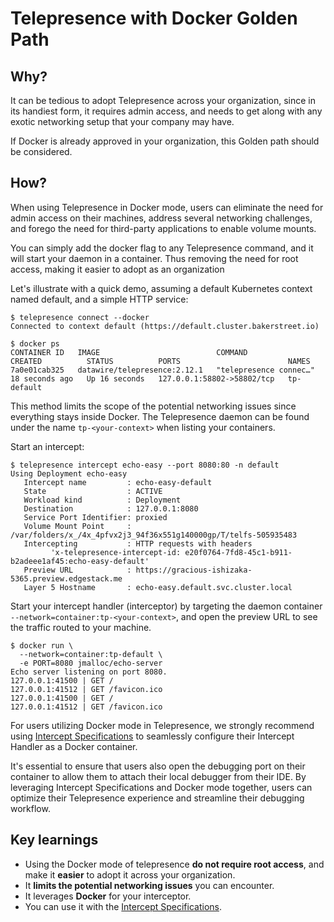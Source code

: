 # Telepresence with Docker Golden Path

## Why?

It can be tedious to adopt Telepresence across your organization, since in its handiest form, it requires admin access, and needs to get along with any exotic
networking setup that your company may have.

If Docker is already approved in your organization, this Golden path should be considered.

## How?

When using Telepresence in Docker mode, users can eliminate the need for admin access on their machines, address several networking challenges, and forego the need for third-party applications to enable volume mounts.

You can simply add the docker flag to any Telepresence command, and it will start your daemon in a container. 
Thus removing the need for root access, making it easier to adopt as an organization

Let's illustrate with a quick demo, assuming a default Kubernetes context named default, and a simple HTTP service:

```cli
$ telepresence connect --docker
Connected to context default (https://default.cluster.bakerstreet.io)

$ docker ps
CONTAINER ID   IMAGE                          COMMAND                  CREATED          STATUS          PORTS                        NAMES
7a0e01cab325   datawire/telepresence:2.12.1   "telepresence connec…"   18 seconds ago   Up 16 seconds   127.0.0.1:58802->58802/tcp   tp-default
```

This method limits the scope of the potential networking issues since everything stays inside Docker. The Telepresence daemon can be found under the name `tp-<your-context>` when listing your containers.

Start an intercept:

```cli
$ telepresence intercept echo-easy --port 8080:80 -n default
Using Deployment echo-easy
   Intercept name         : echo-easy-default
   State                  : ACTIVE
   Workload kind          : Deployment
   Destination            : 127.0.0.1:8080
   Service Port Identifier: proxied
   Volume Mount Point     : /var/folders/x_/4x_4pfvx2j3_94f36x551g140000gp/T/telfs-505935483
   Intercepting           : HTTP requests with headers
         'x-telepresence-intercept-id: e20f0764-7fd8-45c1-b911-b2adeee1af45:echo-easy-default'
   Preview URL            : https://gracious-ishizaka-5365.preview.edgestack.me
   Layer 5 Hostname       : echo-easy.default.svc.cluster.local
```

Start your intercept handler (interceptor) by targeting the daemon container `--network=container:tp-<your-context>`, and open the preview URL to see the traffic routed to your machine.

```cli
$ docker run \
  --network=container:tp-default \
  -e PORT=8080 jmalloc/echo-server
Echo server listening on port 8080.
127.0.0.1:41500 | GET /
127.0.0.1:41512 | GET /favicon.ico
127.0.0.1:41500 | GET /
127.0.0.1:41512 | GET /favicon.ico
```

For users utilizing Docker mode in Telepresence, we strongly recommend using [Intercept Specifications](../specs) to seamlessly configure their Intercept Handler as a Docker container. 

It's essential to ensure that users also open the debugging port on their container to allow them to attach their local debugger from their IDE. 
By leveraging Intercept Specifications and Docker mode together, users can optimize their Telepresence experience and streamline their debugging workflow.

## Key learnings

* Using the Docker mode of telepresence **do not require root access**, and make it **easier** to adopt it across your organization.
* It **limits the potential networking issues** you can encounter.
* It leverages **Docker** for your interceptor.
* You can use it with the [Intercept Specifications](../specs).
